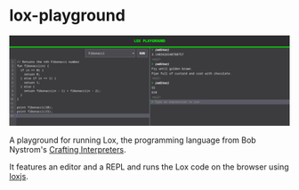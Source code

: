 # lox-playground

![Screenshot of Lox playground](./public/lox-playground.png)

A playground for running Lox, the programming language from Bob Nystrom's [Crafting Interpreters](https://craftinginterpreters.com/).

It features an editor and a REPL and runs the Lox code on the browser using [loxjs](https://github.com/chidiwilliams/loxjs).
